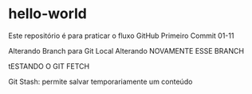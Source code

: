# hello-world
Este repositório é para praticar o fluxo GitHub
Primeiro Commit 01-11

Alterando Branch para Git Local
Alterando NOVAMENTE ESSE BRANCH

tESTANDO O GIT FETCH


Git Stash: permite salvar temporariamente um conteúdo

